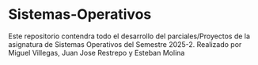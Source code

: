 # Sistemas-Operativos
Este repositorio contendra todo el desarrollo del parciales/Proyectos de la asignatura de Sistemas Operativos del Semestre 2025-2. Realizado por Miguel Villegas, Juan Jose Restrepo y Esteban Molina
